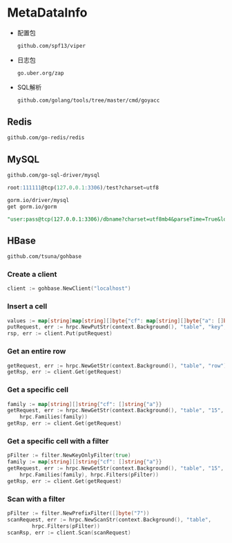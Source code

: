# MetaDataInfo

- 配置包
    ```bash
    github.com/spf13/viper
    ```

- 日志包
    ```bash
    go.uber.org/zap
    ```
- SQL解析
  ```bash
  github.com/golang/tools/tree/master/cmd/goyacc
  ```

## Redis
  
```bash
github.com/go-redis/redis
```

## MySQL

```bash
github.com/go-sql-driver/mysql
```
```sql
root:111111@tcp(127.0.0.1:3306)/test?charset=utf8
```

```bash
gorm.io/driver/mysql
get gorm.io/gorm
```
```sql
"user:pass@tcp(127.0.0.1:3306)/dbname?charset=utf8mb4&parseTime=True&loc=Local"
```

## HBase
```bash
github.com/tsuna/gohbase
```
### Create a client
```go
client := gohbase.NewClient("localhost")
```

### Insert a cell
```go
values := map[string]map[string][]byte{"cf": map[string][]byte{"a": []byte{0}}}
putRequest, err := hrpc.NewPutStr(context.Background(), "table", "key", values)
rsp, err := client.Put(putRequest)
```

### Get an entire row
```go
getRequest, err := hrpc.NewGetStr(context.Background(), "table", "row")
getRsp, err := client.Get(getRequest)
```

### Get a specific cell
```go
family := map[string][]string{"cf": []string{"a"}}
getRequest, err := hrpc.NewGetStr(context.Background(), "table", "15",
    hrpc.Families(family))
getRsp, err := client.Get(getRequest)
```

### Get a specific cell with a filter
```go
pFilter := filter.NewKeyOnlyFilter(true)
family := map[string][]string{"cf": []string{"a"}}
getRequest, err := hrpc.NewGetStr(context.Background(), "table", "15",
    hrpc.Families(family), hrpc.Filters(pFilter))
getRsp, err := client.Get(getRequest)
```

### Scan with a filter
```go
pFilter := filter.NewPrefixFilter([]byte("7"))
scanRequest, err := hrpc.NewScanStr(context.Background(), "table",
		hrpc.Filters(pFilter))
scanRsp, err := client.Scan(scanRequest)
```